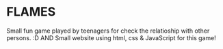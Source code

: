 # FLAMES
Small fun game played by teenagers for check the relatioship with other persons. :D
AND
Small website using html, css & JavaScript for this game!
